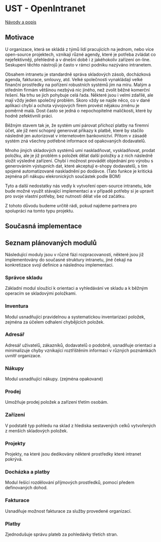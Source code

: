 # UST - OpenIntranet

 [Návody a popis](https://github.com/UniversalScientificTechnologies/OpenIntranet/wiki)

## Motivace

U organizace, která se skládá z týmů lidí pracujících na jednom, nebo více open-source projektech, vznikají různé agendy, které je potřeba zvládat co nejefektivněji, přehledně a v dnešní době i z jakéhokoliv zařízení on-line. Seskupení těchto nástrojů je často v rámci podniku nazýváno intranetem. 

Obsahem intranetu je standardně správa skladových zásob, docházková agenda, fakturace, smlouvy, atd. Velké společnosti vynakládají velké finanční prostředky na pořízení robustních systémů jim na míru. Malým a středním firmám většinou nezbývá nic jiného, než zvolit běžné komerční řešení. Na trhu se jich pohybuje celá řada. Některé jsou i velmi zdařilé, ale mají vždy jeden společný problém. Skoro vždy se najde něco, co v dané aplikaci chybí a ochota vývojových firem provést nějakou změnu je poměrně malá. Dost často se jedná o nepochopitelné maličkosti, které by hodně zefektivnili práci.

Běžným stavem tak je, že systém umí párovat příchozí platby na firemní účet, ale již není schopný generovat příkazy k platbě, které by stačilo následně jen autorizovat v internetovém bankovnictví. Přitom v zásadě systém zná všechny potřebné informace od opakovaných dodavatelů. 

Mnoho jiných skladových systémů umí naskladňovat, vyskladňovat, prodat položku, ale je již problém s položek dělat další položky a z nich následně složit výsledné zařízení. Chybí i možnost provádět objednání pro výrobu s generováním výstupních dat, které akceptují e-shopy dodavatelů, s tím spojené automatizované naskladnění po dodávce. (Tato funkce je kritická zejména při nákupu elekronických součástek podle BOM)

Tyto a další nedostatky nás vedly k vytvoření open-source intranetu, kde bude možné využít stávající implementaci a v případě potřeby si je upravit pro svoje vlastní potřeby, bez nutnosti dělat vše od začátku.

Z tohoto důvodu budeme určitě rádi, pokud najdeme partnera pro spolupráci na tomto typu projektu. 

## Současná implementace



## Seznam plánovaných modulů

Následující moduly jsou v různé fázi rozpracovanosti, některé jsou již implementovány do současné struktury intranetu, jiné čekají na konkretizace svojí definice a následnou implementaci. 

### Správce skladu

Základní modul sloužící k orientaci a vyhledávání ve skladu a k běžným operacím se skladovými položkami.

### Inventura

Modul usnadňující pravidelnou a systematickou inventarizaci položek, zejména za účelem odhalení chybějících položek.

### Adresář

Adresář uživatelů, zákazníků, dodavatelů o podobně, usnadňuje orientaci a minimalizuje chyby vznikající roztříštěním informací v různých poznámkách uvnitř organizace. 

### Nákupy

Modul usnadňující nákupy. (zejména opakované)

### Prodej

Umožňuje prodej položek a zařízení třetím osobám. 

### Zařízení

V podstatě typ pohledu na sklad z hlediska sestavených celků vytvořených z menších skladových položek. 

### Projekty

Projekty, na které jsou dedikovány některé prostředky které intranet pokrývá.

### Docházka a platby

Modul řešící rozdělování příjmových prostředků, pomocí předem definovaných dohod. 

### Fakturace

Usnadňuje možnost fakturace za služby provedené organizací. 

### Platby

Zjednodušuje správu plateb za pohledávky třetích stran. 
